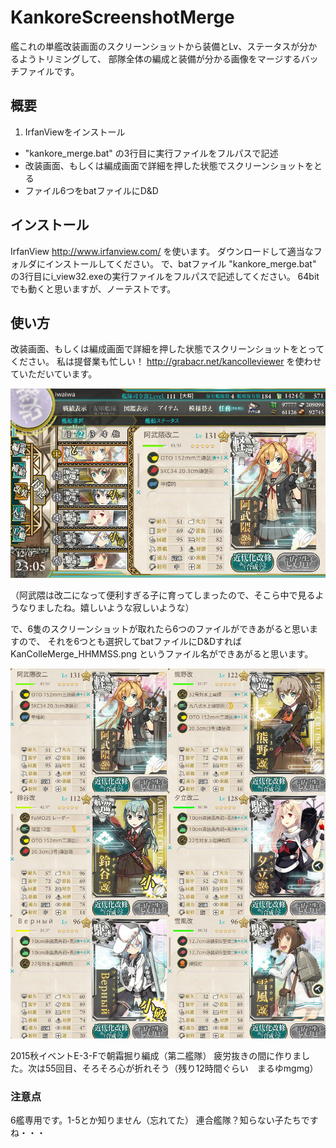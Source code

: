 # KankoreScreenshotMerge

艦これの単艦改装画面のスクリーンショットから装備とLv、ステータスが分かるようトリミングして、
部隊全体の編成と装備が分かる画像をマージするバッチファイルです。

## 概要
1. IrfanViewをインストール
* "kankore_merge.bat" の3行目に実行ファイルをフルパスで記述
* 改装画面、もしくは編成画面で詳細を押した状態でスクリーンショットをとる
* ファイル6つをbatファイルにD&D

## インストール
IrfanView http://www.irfanview.com/ を使います。
ダウンロードして適当なフォルダにインストールしてください。
で、batファイル "kankore_merge.bat" の3行目にi_view32.exeの実行ファイルをフルパスで記述してください。
64bitでも動くと思いますが、ノーテストです。

## 使い方
改装画面、もしくは編成画面で詳細を押した状態でスクリーンショットをとってください。
私は提督業も忙しい！ http://grabacr.net/kancolleviewer を使わせていただいています。

![あぶくまprpr](KanColle-151207-23052580.png)

（阿武隈は改二になって便利すぎる子に育ってしまったので、そこら中で見るようなりましたね。嬉しいような寂しいような）

で、6隻のスクリーンショットが取れたら6つのファイルができあがると思いますので、
それを6つとも選択してbatファイルにD&Dすれば KanColleMerge_HHMMSS.png というファイル名ができあがると思います。

![朝霜が実装されません](KanColleMerge_230541.png)

2015秋イベントE-3-Fで朝霜掘り編成（第二艦隊）
疲労抜きの間に作りました。次は55回目、そろそろ心が折れそう（残り12時間ぐらい　まるゆmgmg）

### 注意点
6艦専用です。1-5とか知りません（忘れてた）
連合艦隊？知らない子たちですね・・・
